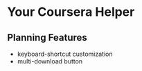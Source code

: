 # Your Coursera Helper

## Planning Features

* keyboard-shortcut customization
* multi-download button 